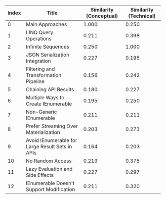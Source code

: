 | Index | Title | Similarity (Conceptual) | Similarity (Technical) |
|-------|-------|-------------------------|------------------------|
| 0 | Main Approaches | 1.000 | 0.250 |
| 1 | LINQ Query Operations | 0.211 | 0.398 |
| 2 | Infinite Sequences | 0.250 | 1.000 |
| 3 | JSON Serialization Integration | 0.227 | 0.195 |
| 4 | Filtering and Transformation Pipeline | 0.156 | 0.242 |
| 5 | Chaining API Results | 0.180 | 0.227 |
| 6 | Multiple Ways to Create IEnumerable | 0.195 | 0.250 |
| 7 | Non-Generic IEnumerable | 0.211 | 0.211 |
| 8 | Prefer Streaming Over Materialization | 0.203 | 0.273 |
| 9 | Avoid IEnumerable for Large Result Sets in APIs | 0.164 | 0.203 |
| 10 | No Random Access | 0.219 | 0.375 |
| 11 | Lazy Evaluation and Side Effects | 0.227 | 0.297 |
| 12 | IEnumerable Doesn't Support Modification | 0.211 | 0.320 |
